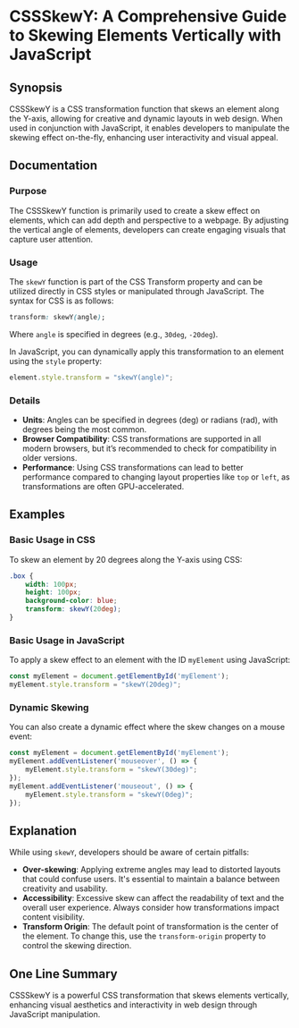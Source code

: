 <!--
Meta Description: # CSSSkewY: A Comprehensive Guide to Skewing Elements Vertically with JavaScript ## Synopsis CSSSkewY is a CSS transformation function that skews an e...
Meta Keywords: css, javascript, myelement, transform, can
-->

# CSSSkewY: A Comprehensive Guide to Skewing Elements Vertically with JavaScript

## Synopsis
CSSSkewY is a CSS transformation function that skews an element along the Y-axis, allowing for creative and dynamic layouts in web design. When used in conjunction with JavaScript, it enables developers to manipulate the skewing effect on-the-fly, enhancing user interactivity and visual appeal.

## Documentation

### Purpose
The CSSSkewY function is primarily used to create a skew effect on elements, which can add depth and perspective to a webpage. By adjusting the vertical angle of elements, developers can create engaging visuals that capture user attention.

### Usage
The `skewY` function is part of the CSS Transform property and can be utilized directly in CSS styles or manipulated through JavaScript. The syntax for CSS is as follows:

```css
transform: skewY(angle);
```

Where `angle` is specified in degrees (e.g., `30deg`, `-20deg`).

In JavaScript, you can dynamically apply this transformation to an element using the `style` property:

```javascript
element.style.transform = "skewY(angle)";
```

### Details
- **Units**: Angles can be specified in degrees (deg) or radians (rad), with degrees being the most common.
- **Browser Compatibility**: CSS transformations are supported in all modern browsers, but it’s recommended to check for compatibility in older versions.
- **Performance**: Using CSS transformations can lead to better performance compared to changing layout properties like `top` or `left`, as transformations are often GPU-accelerated.

## Examples

### Basic Usage in CSS
To skew an element by 20 degrees along the Y-axis using CSS:

```css
.box {
    width: 100px;
    height: 100px;
    background-color: blue;
    transform: skewY(20deg);
}
```

### Basic Usage in JavaScript
To apply a skew effect to an element with the ID `myElement` using JavaScript:

```javascript
const myElement = document.getElementById('myElement');
myElement.style.transform = "skewY(20deg)";
```

### Dynamic Skewing
You can also create a dynamic effect where the skew changes on a mouse event:

```javascript
const myElement = document.getElementById('myElement');
myElement.addEventListener('mouseover', () => {
    myElement.style.transform = "skewY(30deg)";
});
myElement.addEventListener('mouseout', () => {
    myElement.style.transform = "skewY(0deg)";
});
```

## Explanation
While using `skewY`, developers should be aware of certain pitfalls:

- **Over-skewing**: Applying extreme angles may lead to distorted layouts that could confuse users. It's essential to maintain a balance between creativity and usability.
- **Accessibility**: Excessive skew can affect the readability of text and the overall user experience. Always consider how transformations impact content visibility.
- **Transform Origin**: The default point of transformation is the center of the element. To change this, use the `transform-origin` property to control the skewing direction.

## One Line Summary
CSSSkewY is a powerful CSS transformation that skews elements vertically, enhancing visual aesthetics and interactivity in web design through JavaScript manipulation.